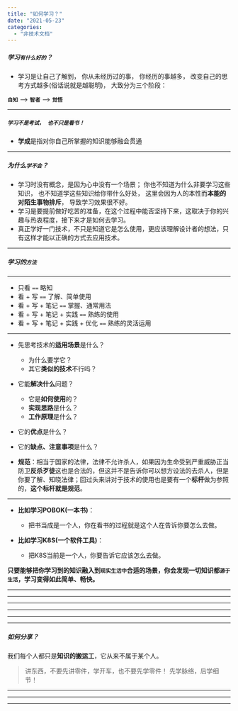 ```yaml
---
title: "如何学习？"
date: "2021-05-23"
categories: 
  - "非技术文档"
---
```


##### **学习`有什么好的`**？

- 学习是让自己了解到， 你从未经历过的事， 你经历的事越多， 改变自己的思考方式越多(俗话说就是越聪明)， 大致分为三个阶段：

**`自知`** --> **`智者`** --> **`觉悟`**

* * *

##### **`学习不是考试， 也不只是看书！`**

- **学成**是指对你自己所掌握的知识能够融会贯通

* * *

##### **为什么`学不会`**？

- 学习时没有概念，是因为心中没有一个场景； 你也不知道为什么非要学习这些知识， 也不知道学这些知识给你带什么好处， 这里会因为人的本性而**本能的对陌生事物排斥**， 导致学习效果很不好。
- 学习是要提前做好吃苦的准备，在这个过程中能否坚持下来，这取决于你的兴趣与热衷程度，接下来才是如何去学习。
- 真正学好一门技术，不只是知道它是怎么使用，更应该理解设计者的想法，只有这样才能以正确的方式去应用技术。

* * *

##### **学习的`方法`**

* * *

- 只看 `==` 略知
- 看 + 写 `==` 了解、简单使用
- 看 + 写 + 笔记 `==` 掌握、通常用法
- 看 + 写 + 笔记 + 实践 `==` 熟练的使用
- 看 + 写 + 笔记 + 实践 + 优化 `==` 熟练的灵活运用

* * *

- 先思考技术的**适用场景**是什么？
    
    - 为什么要学它？
    - 其它**类似的技术**不行吗？
- 它能**解决什么**问题？
    
    - 它是**如何使用**的？
    - **实现思路**是什么？
    - **工作原理**是什么？
- 它的**优点**是什么？
- 它的**缺点、注意事项**是什么？
    
- **规范**：相当于国家的法律，法律不允许杀人，如果因为生命受到严重威胁正当防卫**反杀歹徒**这也是合法的，但这并不是告诉你可以想方设法的去杀人，但是你要了解、知晓法律；回过头来讲对于技术的使用也是要有一个**标杆**做为参照的，**这个标杆就是规范**。
    

* * *

- **比如学习POBOK(一本书)**：
    
    - 把书当成是一个人，你在看书的过程就是这个人在告诉你要怎么去做。
- **比如学习K8S(一个软件工具)**：
    
    - 把K8S当前是一个人，你要告诉它应该怎么去做。

**只要能够把你学习到的知识融入到`现实生活中`合适的场景，你会发现一切知识都`源于生活`，学习变得如此简单、畅快。**

* * *

* * *

* * *

* * *

* * *

* * *

##### **如何分享？**

我们每个人都只是**知识的搬运工**，它从来不属于某个人。

> 讲东西，不要先讲零件，学开车，也不要先学零件！ 先学脉络，后学细节！

* * *

* * *

* * *
